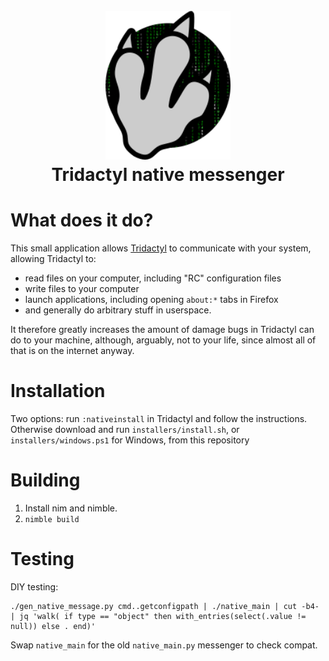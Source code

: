 <h1 align="center">
<br>
<img src="assets/tridactyl_native.png" alt="Tridactyl Native Logo" width="200">
<br>
Tridactyl native messenger
<br>
</h1>

# What does it do?

This small application allows [Tridactyl](https://github.com/tridactyl/tridactyl) to communicate with your system, allowing Tridactyl to:

- read files on your computer, including "RC" configuration files
- write files to your computer
- launch applications, including opening `about:*` tabs in Firefox
- and generally do arbitrary stuff in userspace.

It therefore greatly increases the amount of damage bugs in Tridactyl can do to your machine, although, arguably, not to your life, since almost all of that is on the internet anyway. 

# Installation

Two options: run `:nativeinstall` in Tridactyl and follow the instructions. Otherwise download and run `installers/install.sh`, or `installers/windows.ps1` for Windows, from this repository

# Building

1. Install nim and nimble.
2. `nimble build`

# Testing

DIY testing:

```
./gen_native_message.py cmd..getconfigpath | ./native_main | cut -b4- | jq 'walk( if type == "object" then with_entries(select(.value != null)) else . end)'
```

Swap `native_main` for the old `native_main.py` messenger to check compat.
